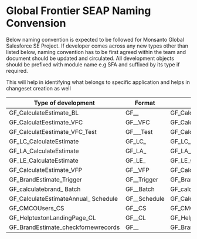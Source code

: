 # Global Frontier SEAP Naming Convension

Below naming convention is expected to be followed for Monsanto Global Salesforce SE Project. If developer comes across any new types other than listed below, naming convention has to be first agreed within the team and document should be updated and circulated. All development objects should be prefixed with module name e.g SFA and suffixed by its type if required.

This will help in identifying what belongs to specific application and helps in changeset creation as well

| Type of development | Format |Example |
| ------ | ------ | ------ |
|GF_CalculateEstimate_BL | GF_<classname>_<Type> | GF_CalculateEstimate_BL |
|GF_CalculatEestimate_VFC|GF_<classname>_VFC|GF_CalculatEestimate_VFC|
|GF_CalculatEestimate_VFC_Test|GF_<classnametobetested>_<VFC>_Test|GF_CalculatEestimate_VFC_Test|
|GF_LC_CalculateEstimate|GF_LC_<lightningcomponent>|GF_LC_CalculatEestimate|
|GF_LA_CalculateEstimate|GF_LA_<lightningapplication>|GF_LA_CalculatEestimate|
|GF_LE_CalculateEstimate|GF_LE_<lightningevent>|GF_LE_CalculatEestimate|
|GF_CalculateEstimate_VFP|GF_<pagename>_VFP|GF_CalculateEstimate_VFP|
|GF_BrandEstimate_Trigger|GF_<objectname>_Trigger|GF_BrandEstimate_Trigger|
|GF_calculatebrand_ Batch|GF_<batchname>_Batch|GF_calculatebrand_ Batch|
|GF_CalculateEstimateAnnual_ Schedule|GF_<schedulableclassname>_Schedule|GF_CalculateEstimateAnnual_ Schedule|
|GF_CMCOUsers_CS|GF_<Customsettingname>_CS|GF_CMCOUsers_CS|
|GF_HelptextonLandingPage_CL|GF_<customlabelname>_CL|GF_HelptextonLandingPage_CL|
|GF_BrandEstimate_checkfornewrecords|GF_<objectname>_<workflowname>|GF_BrandEstimate_checkfornewrecords|


